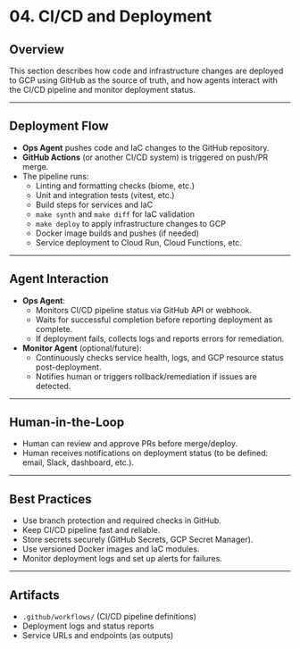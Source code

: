 # 04. CI/CD and Deployment

## Overview
This section describes how code and infrastructure changes are deployed to GCP using GitHub as the source of truth, and how agents interact with the CI/CD pipeline and monitor deployment status.

---

## Deployment Flow
- **Ops Agent** pushes code and IaC changes to the GitHub repository.
- **GitHub Actions** (or another CI/CD system) is triggered on push/PR merge.
- The pipeline runs:
  - Linting and formatting checks (biome, etc.)
  - Unit and integration tests (vitest, etc.)
  - Build steps for services and IaC
  - `make synth` and `make diff` for IaC validation
  - `make deploy` to apply infrastructure changes to GCP
  - Docker image builds and pushes (if needed)
  - Service deployment to Cloud Run, Cloud Functions, etc.

---

## Agent Interaction
- **Ops Agent**:
  - Monitors CI/CD pipeline status via GitHub API or webhook.
  - Waits for successful completion before reporting deployment as complete.
  - If deployment fails, collects logs and reports errors for remediation.
- **Monitor Agent** (optional/future):
  - Continuously checks service health, logs, and GCP resource status post-deployment.
  - Notifies human or triggers rollback/remediation if issues are detected.

---

## Human-in-the-Loop
- Human can review and approve PRs before merge/deploy.
- Human receives notifications on deployment status (to be defined: email, Slack, dashboard, etc.).

---

## Best Practices
- Use branch protection and required checks in GitHub.
- Keep CI/CD pipeline fast and reliable.
- Store secrets securely (GitHub Secrets, GCP Secret Manager).
- Use versioned Docker images and IaC modules.
- Monitor deployment logs and set up alerts for failures.

---

## Artifacts
- `.github/workflows/` (CI/CD pipeline definitions)
- Deployment logs and status reports
- Service URLs and endpoints (as outputs) 